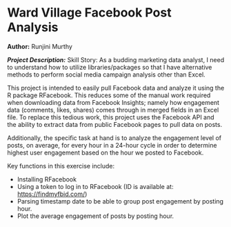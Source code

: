 # Ward Village Facebook Post Analysis

**Author:** Runjini Murthy

__*Project Description:*__
Skill Story: As a budding marketing data analyst, I need to understand how to utilize libraries/packages so that I have alternative methods to perform social media campaign analysis other than Excel.

This project is intended to easily pull Facebook data and analyze it using the R package RFacebook.  This reduces some of the manual work required when downloading data from Facebook Insights; namely how engagement data (comments, likes, shares) comes through in merged fields in an Excel file.  To replace this tedious work, this project uses the Facebook API and the ability to extract data from public Facebook pages to pull data on posts.  

Additionally, the specific task at hand is to analyze the engagement level of posts, on average, for every hour in a 24-hour cycle in order to determine highest user engagement based on the hour we posted to Facebook.

Key functions in this exercise include:
* Installing RFacebook
* Using a token to log in to RFacebook (ID is available at: https://findmyfbid.com/)
* Parsing timestamp date to be able to group post engagement by posting hour.
* Plot the average engagement of posts by posting hour.
